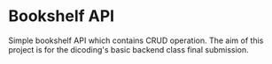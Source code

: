 # Bookshelf API

Simple bookshelf API which contains CRUD operation. The aim of this project is for the dicoding's basic backend class final submission.
